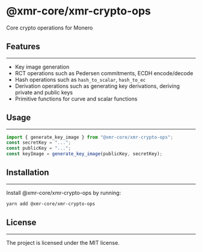 # @xmr-core/xmr-crypto-ops

Core crypto operations for Monero

## Features

---

-   Key image generation
-   RCT operations such as Pedersen commitments, ECDH encode/decode
-   Hash operations such as `hash_to_scalar`, `hash_to_ec`
-   Derivation operations such as generating key derivations, deriving private and public keys
-   Primitive functions for curve and scalar functions

## Usage

---

```ts
import { generate_key_image } from "@xmr-core/xmr-crypto-ops";
const secretKey = "...";
const publicKey = "...";
const keyImage = generate_key_image(publicKey, secretKey);
```

## Installation

---

Install @xmr-core/xmr-crypto-ops by running:

```sh
yarn add @xmr-core/xmr-crypto-ops
```

## License

---

The project is licensed under the MIT license.
